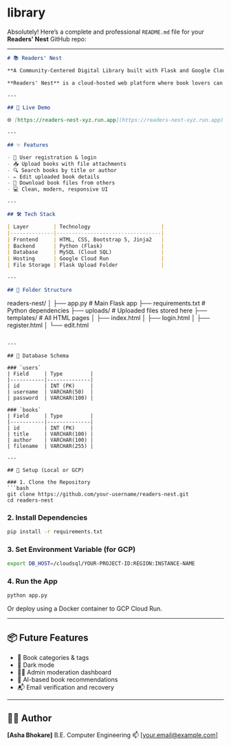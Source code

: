 # library
Absolutely! Here’s a complete and professional `README.md` file for your **Readers' Nest** GitHub repo:

---

```markdown
# 📚 Readers' Nest

**A Community-Centered Digital Library built with Flask and Google Cloud**

**Readers' Nest** is a cloud-hosted web platform where book lovers can upload, share, search, and download books. It's built as an open and collaborative reading space for everyone — whether you're a casual reader or an active contributor.

---

## 🔗 Live Demo

🌐 [https://readers-nest-xyz.run.app](https://readers-nest-xyz.run.app)  

---

## ✨ Features

- 🔐 User registration & login
- 📥 Upload books with file attachments
- 🔍 Search books by title or author
- ✏️ Edit uploaded book details
- 📄 Download book files from others
- 💻 Clean, modern, responsive UI

---

## 🛠️ Tech Stack

| Layer        | Technology                       |
|--------------|----------------------------------|
| Frontend     | HTML, CSS, Bootstrap 5, Jinja2   |
| Backend      | Python (Flask)                   |
| Database     | MySQL (Cloud SQL)                |
| Hosting      | Google Cloud Run                 |
| File Storage | Flask Upload Folder              |

---

## 📁 Folder Structure

```

readers-nest/
│
├── app.py                # Main Flask app
├── requirements.txt      # Python dependencies
├── uploads/              # Uploaded files stored here
├── templates/            # All HTML pages
│   ├── index.html
│   ├── login.html
│   ├── register.html
│   └── edit.html

````

---

## 🧠 Database Schema

### `users`
| Field     | Type         |
|-----------|--------------|
| id        | INT (PK)     |
| username  | VARCHAR(50)  |
| password  | VARCHAR(100) |

### `books`
| Field     | Type         |
|-----------|--------------|
| id        | INT (PK)     |
| title     | VARCHAR(100) |
| author    | VARCHAR(100) |
| filename  | VARCHAR(255) |

---

## 🚀 Setup (Local or GCP)

### 1. Clone the Repository
```bash
git clone https://github.com/your-username/readers-nest.git
cd readers-nest
````

### 2. Install Dependencies

```bash
pip install -r requirements.txt
```

### 3. Set Environment Variable (for GCP)

```bash
export DB_HOST=/cloudsql/YOUR-PROJECT-ID:REGION:INSTANCE-NAME
```

### 4. Run the App

```bash
python app.py
```

Or deploy using a Docker container to GCP Cloud Run.

---

## 📦 Future Features

* 🔖 Book categories & tags
* 🌙 Dark mode
* 🧑‍💼 Admin moderation dashboard
* 🧠 AI-based book recommendations
* 📬 Email verification and recovery

---

## 👩‍💻 Author

**\[Asha Bhokare]**
B.E. Computer Engineering
📫 \[[your.email@example.com](mailto:your.email@example.com)]

